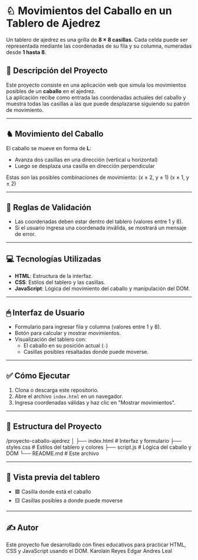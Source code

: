 # ♘ Movimientos del Caballo en un Tablero de Ajedrez

Un tablero de ajedrez es una grilla de **8 × 8 casillas**. Cada celda puede ser representada mediante las coordenadas de su fila y su columna, numeradas desde **1 hasta 8**.

## 📌 Descripción del Proyecto

Este proyecto consiste en una aplicación web que simula los movimientos posibles de un **caballo** en el ajedrez.  
La aplicación recibe como entrada las coordenadas actuales del caballo y muestra todas las casillas a las que puede desplazarse siguiendo su patrón de movimiento.

---

## ♞ Movimiento del Caballo

El caballo se mueve en forma de **L**:
- Avanza dos casillas en una dirección (vertical u horizontal)
- Luego se desplaza una casilla en dirección perpendicular

Estas son las posibles combinaciones de movimiento:
(x ± 2, y ± 1)
(x ± 1, y ± 2)

---

## 🧠 Reglas de Validación

- Las coordenadas deben estar dentro del tablero (valores entre 1 y 8).
- Si el usuario ingresa una coordenada inválida, se mostrará un mensaje de error.

---

## 💻 Tecnologías Utilizadas

- **HTML**: Estructura de la interfaz.
- **CSS**: Estilos del tablero y las casillas.
- **JavaScript**: Lógica del movimiento del caballo y manipulación del DOM.

---

## 🖱 Interfaz de Usuario

- Formulario para ingresar fila y columna (valores entre 1 y 8).
- Botón para calcular y mostrar movimientos.
- Visualización del tablero con:
  - El caballo en su posición actual (`♘`)
  - Casillas posibles resaltadas donde puede moverse.

---

## ✅ Cómo Ejecutar

1. Clona o descarga este repositorio.
2. Abre el archivo `index.html` en un navegador.
3. Ingresa coordenadas válidas y haz clic en "Mostrar movimientos".

---

## 📁 Estructura del Proyecto

/proyecto-caballo-ajedrez
│
├── index.html # Interfaz y formulario
├── styles.css # Estilos del tablero y colores
├── script.js # Lógica del caballo y DOM
└── README.md # Este archivo


---

## 📸 Vista previa del tablero

- 🟩 Casilla donde está el caballo  
- 🟨 Casillas posibles a donde puede moverse

---

## ✍️ Autor

Este proyecto fue desarrollado con fines educativos para practicar HTML, CSS y JavaScript usando el DOM.
Karolain Reyes
Edgar Andres Leal

